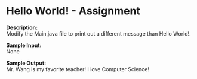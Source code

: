 # Hello World! - Assignment

**Description:**  
Modify the Main.java file to print out a different message than Hello World!.

**Sample Input:**  
None

**Sample Output:**  
Mr. Wang is my favorite teacher! I love Computer Science!

  






